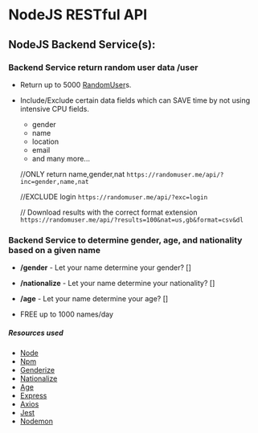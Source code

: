 # NodeJS RESTful API

## NodeJS Backend Service(s):

### Backend Service return random user data **/user**

-   Return up to 5000 [RandomUser](https://randomuser.me/api/)s.
-   Include/Exclude certain data fields which can SAVE time by not using intensive CPU fields.

    -   gender
    -   name
    -   location
    -   email
    -   and many more...

    //ONLY return name,gender,nat
    `https://randomuser.me/api/?inc=gender,name,nat`

    //EXCLUDE login
    `https://randomuser.me/api/?exc=login`

    // Download results with the correct format extension
    `https://randomuser.me/api/?results=100&nat=us,gb&format=csv&dl`

### Backend Service to determine gender, age, and nationality based on a given name

-   **/gender** - Let your name determine your gender? []
-   **/nationalize** - Let your name determine your nationality? []
-   **/age** - Let your name determine your age? []

-   FREE up to 1000 names/day

##### Resources used

-   [Node](https://nodejs.org/en/)
-   [Npm](https://www.npmjs.com)
-   [Genderize](https://genderize.io)
-   [Nationalize](https://nationalize.io)
-   [Age](https://agify.io)
-   [Express](https://expressjs.com)
-   [Axios](https://axios-http.com)
-   [Jest](https://jestjs.io)
-   [Nodemon](https://www.npmjs.com/package/nodemon)
